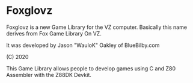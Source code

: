 # Foxglovz

Foxglovz is a new Game Library for the VZ computer. Basically this name derives from Fox Game Library On VZ.

It was developed by Jason "WauloK" Oakley of BlueBilby.com

(C) 2020

This Game Library allows people to develop games using C and Z80 Assembler with the Z88DK Devkit.
